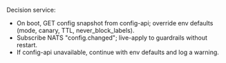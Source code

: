Decision service:
- On boot, GET config snapshot from config-api; override env defaults (mode, canary, TTL, never_block_labels).
- Subscribe NATS "config.changed"; live-apply to guardrails without restart.
- If config-api unavailable, continue with env defaults and log a warning.

